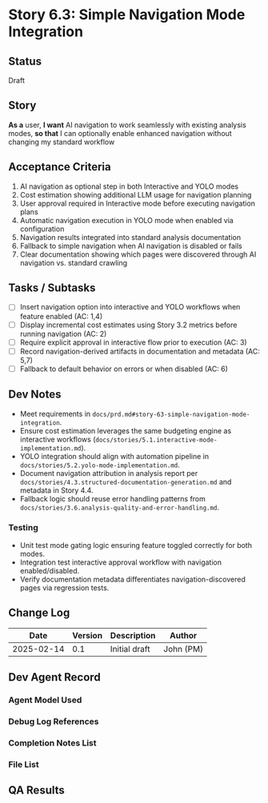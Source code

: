 # Story 6.3: Simple Navigation Mode Integration

## Status
Draft

## Story
**As a** user,
**I want** AI navigation to work seamlessly with existing analysis modes,
**so that** I can optionally enable enhanced navigation without changing my standard workflow

## Acceptance Criteria
1. AI navigation as optional step in both Interactive and YOLO modes
2. Cost estimation showing additional LLM usage for navigation planning
3. User approval required in Interactive mode before executing navigation plans
4. Automatic navigation execution in YOLO mode when enabled via configuration
5. Navigation results integrated into standard analysis documentation
6. Fallback to simple navigation when AI navigation is disabled or fails
7. Clear documentation showing which pages were discovered through AI navigation vs. standard crawling

## Tasks / Subtasks
- [ ] Insert navigation option into interactive and YOLO workflows when feature enabled (AC: 1,4)
- [ ] Display incremental cost estimates using Story 3.2 metrics before running navigation (AC: 2)
- [ ] Require explicit approval in interactive flow prior to execution (AC: 3)
- [ ] Record navigation-derived artifacts in documentation and metadata (AC: 5,7)
- [ ] Fallback to default behavior on errors or when disabled (AC: 6)

## Dev Notes
- Meet requirements in `docs/prd.md#story-63-simple-navigation-mode-integration`.
- Ensure cost estimation leverages the same budgeting engine as interactive workflows (`docs/stories/5.1.interactive-mode-implementation.md`).
- YOLO integration should align with automation pipeline in `docs/stories/5.2.yolo-mode-implementation.md`.
- Document navigation attribution in analysis report per `docs/stories/4.3.structured-documentation-generation.md` and metadata in Story 4.4.
- Fallback logic should reuse error handling patterns from `docs/stories/3.6.analysis-quality-and-error-handling.md`.

### Testing
- Unit test mode gating logic ensuring feature toggled correctly for both modes.
- Integration test interactive approval workflow with navigation enabled/disabled.
- Verify documentation metadata differentiates navigation-discovered pages via regression tests.

## Change Log
| Date | Version | Description | Author |
|------|---------|-------------|--------|
| 2025-02-14 | 0.1 | Initial draft | John (PM) |

## Dev Agent Record

### Agent Model Used

### Debug Log References

### Completion Notes List

### File List

## QA Results
